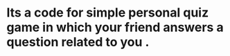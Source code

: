 # Its a code for simple personal quiz game in which your friend answers a question related to you .
